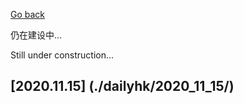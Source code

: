 [Go back](../colourful_life.md)

仍在建设中...

Still under construction...


## [2020.11.15] (./dailyhk/2020_11_15/)
